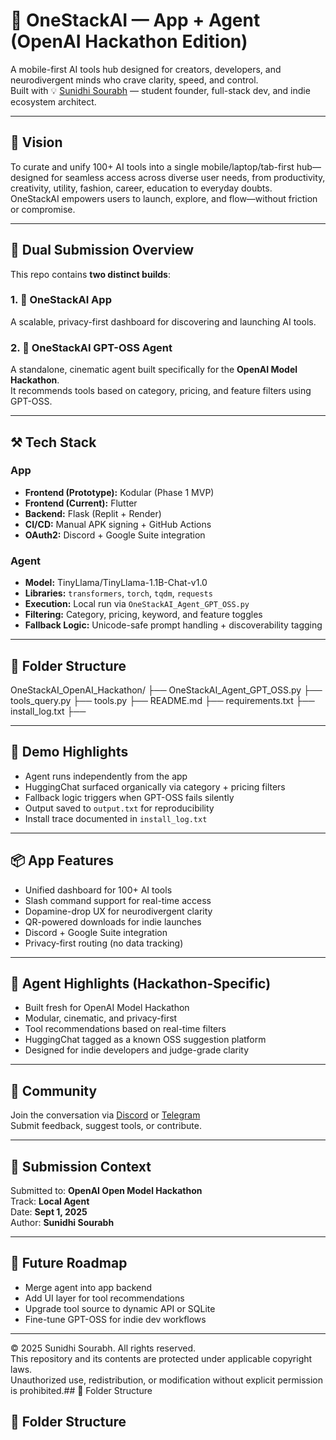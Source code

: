# 🧠 OneStackAI — App + Agent (OpenAI Hackathon Edition)

A mobile-first AI tools hub designed for creators, developers, and neurodivergent minds who crave clarity, speed, and control.  
Built with 💡 [Sunidhi Sourabh](https://devpost.com/sunidhisourabh) — student founder, full-stack dev, and indie ecosystem architect.

---

## 🚀 Vision

To curate and unify 100+ AI tools into a single mobile/laptop/tab-first hub—designed for seamless access across diverse user needs, from productivity, creativity, utility, fashion, career, education to everyday doubts.  
OneStackAI empowers users to launch, explore, and flow—without friction or compromise.

---

## 🧩 Dual Submission Overview

This repo contains **two distinct builds**:

### 1. 🧠 OneStackAI App  
A scalable, privacy-first dashboard for discovering and launching AI tools.

### 2. 🤖 OneStackAI GPT-OSS Agent  
A standalone, cinematic agent built specifically for the **OpenAI Model Hackathon**.  
It recommends tools based on category, pricing, and feature filters using GPT-OSS.

---

## ⚒️ Tech Stack

### App
- **Frontend (Prototype):** Kodular (Phase 1 MVP)  
- **Frontend (Current):** Flutter  
- **Backend:** Flask (Replit + Render)  
- **CI/CD:** Manual APK signing + GitHub Actions  
- **OAuth2:** Discord + Google Suite integration

### Agent
- **Model:** TinyLlama/TinyLlama-1.1B-Chat-v1.0  
- **Libraries:** `transformers`, `torch`, `tqdm`, `requests`  
- **Execution:** Local run via `OneStackAI_Agent_GPT_OSS.py`  
- **Filtering:** Category, pricing, keyword, and feature toggles  
- **Fallback Logic:** Unicode-safe prompt handling + discoverability tagging

---

## 📁 Folder Structure
OneStackAI_OpenAI_Hackathon/ ├── OneStackAI_Agent_GPT_OSS.py ├── tools_query.py ├── tools.py ├── README.md ├── requirements.txt ├── install_log.txt ├──


---

## 🎥 Demo Highlights

- Agent runs independently from the app  
- HuggingChat surfaced organically via category + pricing filters  
- Fallback logic triggers when GPT-OSS fails silently  
- Output saved to `output.txt` for reproducibility  
- Install trace documented in `install_log.txt`

---

## 📦 App Features

- Unified dashboard for 100+ AI tools  
- Slash command support for real-time access  
- Dopamine-drop UX for neurodivergent clarity  
- QR-powered downloads for indie launches  
- Discord + Google Suite integration  
- Privacy-first routing (no data tracking)

---

## 🧠 Agent Highlights (Hackathon-Specific)

- Built fresh for OpenAI Model Hackathon  
- Modular, cinematic, and privacy-first  
- Tool recommendations based on real-time filters  
- HuggingChat tagged as a known OSS suggestion platform  
- Designed for indie developers and judge-grade clarity

---

## 💬 Community

Join the conversation via [Discord](https://discord.gg/KBstZbht) or [Telegram](https://t.me/OneStackAI)  
Submit feedback, suggest tools, or contribute.

---

## 🧠 Submission Context

Submitted to: **OpenAI Open Model Hackathon**  
Track: **Local Agent**  
Date: **Sept 1, 2025**  
Author: **Sunidhi Sourabh**  

---

## 🔮 Future Roadmap

- Merge agent into app backend  
- Add UI layer for tool recommendations  
- Upgrade tool source to dynamic API or SQLite  
- Fine-tune GPT-OSS for indie dev workflows

---

© 2025 Sunidhi Sourabh. All rights reserved.  
This repository and its contents are protected under applicable copyright laws.  
Unauthorized use, redistribution, or modification without explicit permission is prohibited.## 📁 Folder Structure
## 📁 Folder Structure
